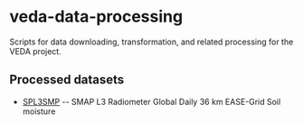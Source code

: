 # veda-data-processing
Scripts for data downloading, transformation, and related processing for the VEDA project.

## Processed datasets

- [SPL3SMP](SPL3SMP/README.md) -- SMAP L3 Radiometer Global Daily 36 km EASE-Grid Soil moisture
